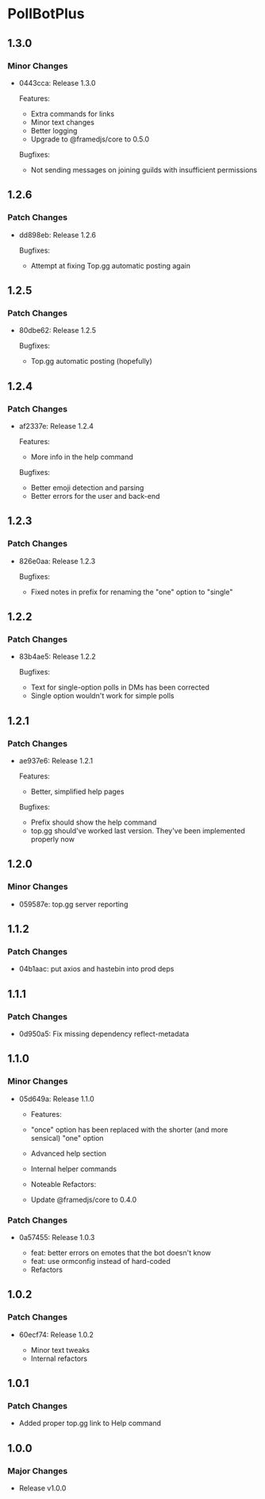 # PollBotPlus

## 1.3.0

### Minor Changes

-   0443cca: Release 1.3.0

    Features:

    -   Extra commands for links
    -   Minor text changes
    -   Better logging
    -   Upgrade to @framedjs/core to 0.5.0

    Bugfixes:

    -   Not sending messages on joining guilds with insufficient permissions

## 1.2.6

### Patch Changes

-   dd898eb: Release 1.2.6

    Bugfixes:

    -   Attempt at fixing Top.gg automatic posting again

## 1.2.5

### Patch Changes

-   80dbe62: Release 1.2.5

    Bugfixes:

    -   Top.gg automatic posting (hopefully)

## 1.2.4

### Patch Changes

-   af2337e: Release 1.2.4

    Features:

    -   More info in the help command

    Bugfixes:

    -   Better emoji detection and parsing
    -   Better errors for the user and back-end

## 1.2.3

### Patch Changes

-   826e0aa: Release 1.2.3

    Bugfixes:

    -   Fixed notes in prefix for renaming the "one" option to "single"

## 1.2.2

### Patch Changes

-   83b4ae5: Release 1.2.2

    Bugfixes:

    -   Text for single-option polls in DMs has been corrected
    -   Single option wouldn't work for simple polls

## 1.2.1

### Patch Changes

-   ae937e6: Release 1.2.1

    Features:

    -   Better, simplified help pages

    Bugfixes:

    -   Prefix should show the help command
    -   top.gg should've worked last version. They've been implemented properly now

## 1.2.0

### Minor Changes

-   059587e: top.gg server reporting

## 1.1.2

### Patch Changes

-   04b1aac: put axios and hastebin into prod deps

## 1.1.1

### Patch Changes

-   0d950a5: Fix missing dependency reflect-metadata

## 1.1.0

### Minor Changes

-   05d649a: Release 1.1.0

    -   Features:
    -   "once" option has been replaced with the shorter (and more sensical) "one" option
    -   Advanced help section
    -   Internal helper commands

    -   Noteable Refactors:
    -   Update @framedjs/core to 0.4.0

### Patch Changes

-   0a57455: Release 1.0.3

    -   feat: better errors on emotes that the bot doesn't know
    -   feat: use ormconfig instead of hard-coded
    -   Refactors

## 1.0.2

### Patch Changes

-   60ecf74: Release 1.0.2

    -   Minor text tweaks
    -   Internal refactors

## 1.0.1

### Patch Changes

-   Added proper top.gg link to Help command

## 1.0.0

### Major Changes

-   Release v1.0.0
